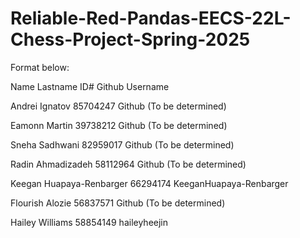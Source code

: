 # Reliable-Red-Pandas-EECS-22L-Chess-Project-Spring-2025
Format below:

Name    Lastname              ID#        Github Username

Andrei   Ignatov              85704247   Github (To be determined)

Eamonn   Martin               39738212   Github (To be determined)

Sneha    Sadhwani             82959017   Github (To be determined)

Radin    Ahmadizadeh          58112964   Github (To be determined)

Keegan   Huapaya-Renbarger    66294174   KeeganHuapaya-Renbarger

Flourish Alozie               56837571   Github (To be determined)

Hailey   Williams             58854149   haileyheejin
